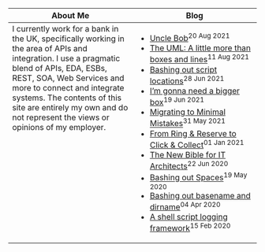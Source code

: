 <table><thead><tr><th valign="top" width="50%">About Me</th><th valign="top" width="50%">Blog</th>
</thead><tbody><tr>
<td valign="top">
I currently work for a bank in the UK, specifically working in the area of APIs and integration. I use a pragmatic blend of APIs, EDA, ESBs, REST, SOA, Web Services and more to connect and integrate systems. The contents of this site are entirely my own and do not represent the views or opinions of my employer.
</td>
<td valign="top"><!-- begin blog -->

* [Uncle Bob](https://www.jsware.io/terminator/2021/08/20/T-800-nicely/)<sup>20 Aug 2021</sup>
* [The UML: A little more than boxes and lines](https://www.jsware.io/architecture/2021/08/11/The-UML/)<sup>11 Aug 2021</sup>
* [Bashing out script locations](https://www.jsware.io/bash/2021/06/28/Bashing-out-script-locations/)<sup>28 Jun 2021</sup>
* [I’m gonna need a bigger box](https://www.jsware.io/terminator/2021/06/19/Terminator-T-800/)<sup>19 Jun 2021</sup>
* [Migrating to Minimal Mistakes](https://www.jsware.io/general/2021/05/31/Migrating-to-Minimal-Mistakes/)<sup>31 May 2021</sup>
* [From Ring &amp; Reserve to Click &amp; Collect](https://www.jsware.io/general/2021/01/01/Click-and-Collect/)<sup>01 Jan 2021</sup>
* [The New Bible for IT Architects](https://www.jsware.io/architecture/2020/06/22/The-New-Bible-for-IT-Architects/)<sup>22 Jun 2020</sup>
* [Bashing out Spaces](https://www.jsware.io/bash/2020/05/19/Bashing-out-spaces/)<sup>19 May 2020</sup>
* [Bashing out basename and dirname](https://www.jsware.io/bash/2020/04/04/Bashing-out-basename-and-dirname/)<sup>04 Apr 2020</sup>
* [A shell script logging framework](https://www.jsware.io/bash/2020/02/15/Shlog-a-Shell-Logging-Framework/)<sup>15 Feb 2020</sup>
<!-- end blog -->
</td></tr></tbody></table>
